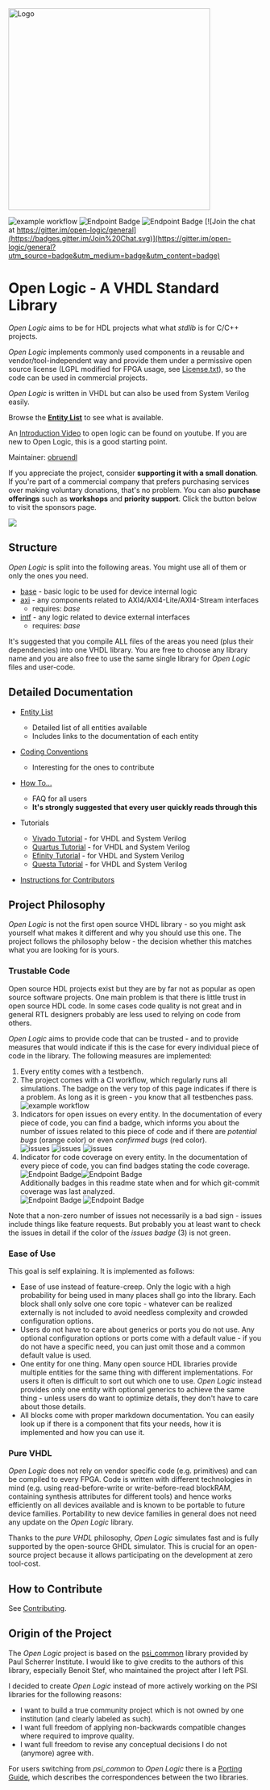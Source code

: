 <img src="./doc/Logo.png" alt="Logo" width="400">

![example workflow](https://github.com/obruendl/open-logic/actions/workflows/simulation.yml/badge.svg) 
![Endpoint Badge](https://img.shields.io/endpoint?url=https://storage.googleapis.com/open-logic-badges/coverage/version.json?cacheSeconds=0)
![Endpoint Badge](https://img.shields.io/endpoint?url=https://storage.googleapis.com/open-logic-badges/coverage/date.json?cacheSeconds=0) [![Join the chat at https://gitter.im/open-logic/general](https://badges.gitter.im/Join%20Chat.svg)](https://gitter.im/open-logic/general?utm_source=badge&utm_medium=badge&utm_content=badge)



# Open Logic - A VHDL Standard Library

*Open Logic* aims to be for HDL projects what what *stdlib* is for C/C++ projects. 

*Open Logic* implements commonly used components in a reusable and vendor/tool-independent way and provide them under a permissive open source license (LGPL modified for FPGA usage, see [License.txt](./License.txt)), so the code can be used in commercial projects. 

*Open Logic* is written in VHDL but can also be used from System Verilog easily. 

Browse the [**Entity List**](./doc/EntityList.md) to see what is available.

An [Introduction Video](https://www.youtube.com/watch?v=hh3bS1SiIQs&t=6s) to open logic can be found on youtube. If you are new to Open Logic, this is a good starting point.

Maintainer: [obruendl](oliver.bruendler@gmx.ch)

If you appreciate the project, consider **supporting it with a small donation**. If you're part of a commercial company that prefers purchasing services over making voluntary donations, that's no problem. You can also **purchase offerings** such as **workshops** and **priority support**. Click the button below to visit the sponsors page.

[![](https://img.shields.io/static/v1?label=Sponsor&message=%E2%9D%A4&logo=GitHub&color=%23fe8e86)](https://github.com/sponsors/open-logic)

## Structure

*Open Logic* is split into the following areas. You might use all of them or only the ones you need.

* [base](./doc/EntityList.md#base) - basic logic to be used for device internal logic
* [axi](./doc/EntityList.md#axi)  - any components related to AXI4/AXI4-Lite/AXI4-Stream interfaces
  * requires: *base*
* [intf](./doc/EntityList.md#intf)  - any logic related to device external interfaces 
  * requires: *base*

It's suggested that you compile ALL files of the areas you need (plus their dependencies) into one VHDL library. You are free to choose any library name and you are also free to use the same single library for *Open Logic* files and user-code.

## Detailed Documentation

* [Entity List](./doc/EntityList.md) 
  * Detailed list of all entities available
  * Includes links to the documentation of each entity

* [Coding Conventions](./doc/Conventions.md)
  * Interesting for the ones to contribute

* [How To...](./doc/HowTo.md)
  * FAQ for all users
  * **It's strongly suggested that every user quickly reads through this**

* Tutorials
  * [Vivado Tutorial](./doc/tutorials/VivadoTutorial.md) - for VHDL and System Verilog
  * [Quartus Tutorial](./doc/tutorials/QuartusTutorial.md) - for VHDL and System Verilog
  * [Efinity Tutorial](./doc/tutorials/EfinityTutorial.md) - for VHDL and System Verilog
  * [Questa Tutorial](./doc/tutorials/QuestasimTutorial.md) - for VHDL and System Verilog

* [Instructions for Contributors](./Contributing.md)

## Project Philosophy

*Open Logic* is not the first open source VHDL library - so you might ask yourself what makes it different and why you should use this one. The project follows the philosophy below - the decision whether this matches what you are looking for is yours.

### Trustable Code

Open source HDL projects exist but they are by far not as popular as open source software projects. One main problem is that there is little trust in open source HDL code. In some cases code quality is not great and in general RTL designers probably are less used to relying on code from others.

*Open Logic* aims to provide code that can be trusted - and to provide measures that would indicate if this is the case for every individual piece of code in the library. The following measures are implemented:

1. Every entity comes with a testbench.
2. The project comes with a CI workflow, which regularly runs all simulations. The badge on the very top of this page indicates if there is a problem. As long as it is green - you know that all testbenches pass. <br>![example workflow](https://github.com/obruendl/open-logic/actions/workflows/simulation.yml/badge.svg) 
3. Indicators for open issues on every entity. In the documentation of every piece of code, you can find a badge, which informs you about the number of issues related to this piece of code and if there are *potential bugs* (orange color) or even *confirmed bugs* (red color).<br>
   ![issues](https://img.shields.io/badge/issues-0-green) ![issues](https://img.shields.io/badge/issues-2-orange) ![issues](https://img.shields.io/badge/issues-2-red)
4. Indicator for code coverage on every entity. In the documentation of every piece of code, you can find badges stating the code coverage. <br>
   ![Endpoint Badge](https://img.shields.io/endpoint?url=https://storage.googleapis.com/open-logic-badges/coverage/olo_base_cc_bits.json?cacheSeconds=0)![Endpoint Badge](https://img.shields.io/endpoint?url=https://storage.googleapis.com/open-logic-badges/branches/olo_base_cc_bits.json?cacheSeconds=0)  <br>
   Additionally badges in this readme state when and for which git-commit coverage was last analyzed. <br>
   ![Endpoint Badge](https://img.shields.io/endpoint?url=https://storage.googleapis.com/open-logic-badges/coverage/version.json?cacheSeconds=0) ![Endpoint Badge](https://img.shields.io/endpoint?url=https://storage.googleapis.com/open-logic-badges/coverage/date.json?cacheSeconds=0)

Note that a non-zero number of issues not necessarily is a bad sign - issues include things like feature requests. But probably you at least want to check the issues in detail if the color of the *issues badge* (3) is not green.

### Ease of Use

This goal is self explaining. It is implemented as follows:

* Ease of use instead of feature-creep. Only the logic with a high probability for being used in many places shall go into the library. Each block shall only solve one core topic - whatever can be realized externally is not included to avoid needless complexity and crowded configuration options. 
* Users do not have to care about generics or ports you do not use. Any optional configuration options or ports come with a default value - if you do not have a specific need, you can just omit those and a common default value is used.
* One entity for one thing. Many open source HDL libraries provide multiple entities for the same thing with different implementations. For users it often is difficult to sort out which one to use. *Open Logic* instead provides only one entity with optional generics to achieve the same thing - unless users do want to optimize details, they don't have to care about those details.
* All blocks come with proper markdown documentation. You can easily look up if there is a component that fits your needs, how it is implemented and how you can use it.

### Pure VHDL

*Open Logic* does not rely on vendor specific code (e.g. primitives) and can be compiled to every FPGA. Code is written with different technologies in mind (e.g. using read-before-write or write-before-read blockRAM, containing synthesis attributes for different tools) and hence works efficiently on all devices available and is known to be portable to future device families. Portability to new device families in general does not need any update on the *Open Logic* library.

Thanks to the *pure VHDL* philosophy, *Open Logic* simulates fast and is fully supported by the open-source GHDL simulator. This is crucial for an open-source project because it allows participating on the development at zero tool-cost.

## How to Contribute

See [Contributing](./Contributing.md).

## Origin of the Project

The *Open Logic* project is based on the [psi_common](https://github.com/paulscherrerinstitute/psi_common/tree/57aa85217e727b5fbddf8f000b270ab77602b03e) library provided by Paul Scherrer Institute. I would like to give credits to the authors of this library, especially Benoit Stef, who maintained the project after I left PSI.

I decided to create *Open Logic* instead of more actively working on the PSI libraries for the following reasons:

* I want to build a true community project which is not owned by one institution (and clearly labeled as such).
* I want full freedom of applying non-backwards compatible changes where required to improve quality.
* I want full freedom to revise any conceptual decisions I do not (anymore) agree with.

For users switching from *psi_common* to *Open Logic* there is a [Porting Guide](./doc/PsiCommonPorting.md), which describes the correspondences between the two libraries.

